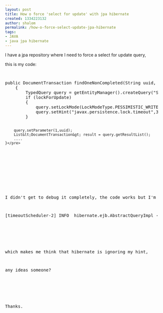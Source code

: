 ```yaml
---
layout: post
title: How o force 'select for update' with jpa hibernate
created: 1334223132
author: shalom
permalink: /how-o-force-select-update-jpa-hibernate
tags:
- JAVA
- java jpa hibernate
---
```

<p>I have a jpa repository where I need to force a select for update query,</p>
<p>this is my code:</p>
<p>&nbsp;</p>
<pre title="code" class="brush: java;">
public DocumentTransaction findOneNonCompleted(String uuid, boolean lockForUpdate)
    {
        TypedQuery query = getEntityManager().createQuery(&quot;SELECT t FROM DocumentTransaction t WHERE t.uuid = ?1 AND t.docStatus = TransactionStatus.PROCESSING&quot;, DocumentTransaction.class);
        if (lockForUpdate)
        {
            query.setLockMode(LockModeType.PESSIMISTIC_WRITE);
            query.setHint(&quot;javax.persistence.lock.timeout&quot;,30000);
        }

        query.setParameter(1,uuid);
        List&lt;DocumentTransaction&gt; result = query.getResultList();
        ....
    }</pre>
<p>&nbsp;</p>
<p>&nbsp;</p>
<p>I didn't get to debug it completely, the code works but I'm not sure about locking because I keep seeing this log message from hibernate:</p>
<p>[timeoutScheduler-2] INFO&nbsp; hibernate.ejb.AbstractQueryImpl - Ignoring unrecognized query hint [javax.persistence.lock.timeout]</p>
<p>&nbsp;</p>
<p>which makes me think that hibernate is ignoring my hint,</p>
<p>any ideas someone?</p>
<p>&nbsp;</p>
<p>Thanks.</p>
<p>&nbsp;</p>
